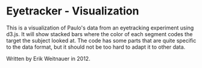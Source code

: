 Eyetracker - Visualization
==========================

This is a visualization of Paulo's data from an eyetracking experiment using d3.js. It will show
stacked bars where the color of each segment codes the target the subject looked at. The code has
some parts that are quite specific to the data format, but it should not be too hard to adapt it to
other data.

Written by Erik Weitnauer in 2012.
